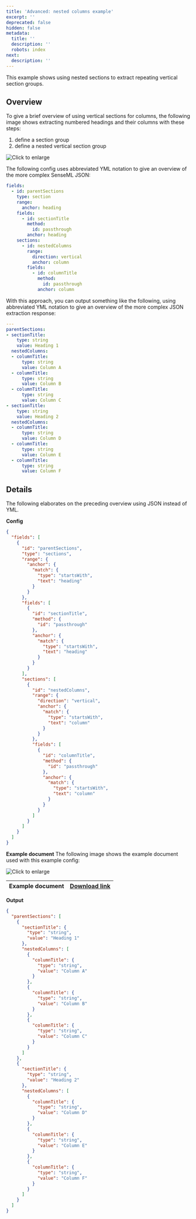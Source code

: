 ```yaml
---
title: 'Advanced: nested columns example'
excerpt: ''
deprecated: false
hidden: false
metadata:
  title: ''
  description: ''
  robots: index
next:
  description: ''
---
```

This example shows using nested sections to extract repeating vertical section groups.

Overview
-----

To give a brief overview of using vertical sections for columns, the following image shows extracting numbered headings and their columns with these steps:

1. define a section group
2. define a nested vertical section  group

![Click to enlarge](https://raw.githubusercontent.com/sensible-hq/sensible-docs/main/readme-sync/assets/v0/images/final/vertical_sections_col_sect.png)

The following config uses abbreviated YML notation to give an overview of the more complex SenseML JSON: 

```yml
fields:
  - id: parentSections
    type: section
    range:
      anchor: heading
    fields:
      - id: sectionTitle
        method:
          id: passthrough
        anchor: heading
    sections:
      - id: nestedColumns
        range:
          direction: vertical
          anchor: column
        fields:
          - id: columnTitle
            method:
              id: passthrough
            anchor: column

```

With this approach, you can output something like the following, using abbreviated YML notation to give an overview of the more complex JSON extraction response:

```yml
---
parentSections:
- sectionTitle:
    type: string
    value: Heading 1
  nestedColumns:
  - columnTitle:
      type: string
      value: Column A
  - columnTitle:
      type: string
      value: Column B
  - columnTitle:
      type: string
      value: Column C
- sectionTitle:
    type: string
    value: Heading 2
  nestedColumns:
  - columnTitle:
      type: string
      value: Column D
  - columnTitle:
      type: string
      value: Column E
  - columnTitle:
      type: string
      value: Column F

```

Details
----
The following elaborates on the preceding overview using JSON instead of YML.

**Config**

```json
{
  "fields": [
    {
      "id": "parentSections",
      "type": "sections",
      "range": {
        "anchor": {
          "match": {
            "type": "startsWith",
            "text": "heading"
          }
        }
      },
      "fields": [
        {
          "id": "sectionTitle",
          "method": {
            "id": "passthrough"
          },
          "anchor": {
            "match": {
              "type": "startsWith",
              "text": "heading"
            }
          }
        }
      ],
      "sections": [
        {
          "id": "nestedColumns",
          "range": {
            "direction": "vertical",
            "anchor": {
              "match": {
                "type": "startsWith",
                "text": "column"
              }
            }
          },
          "fields": [
            {
              "id": "columnTitle",
              "method": {
                "id": "passthrough"
              },
              "anchor": {
                "match": {
                  "type": "startsWith",
                  "text": "column"
                }
              }
            }
          ]
        }
      ]
    }
  ]
}
```

**Example document**
The following image shows the example document used with this example config:

![Click to enlarge](https://raw.githubusercontent.com/sensible-hq/sensible-docs/main/readme-sync/assets/v0/images/final/vertical_sections_col_sect_1.png)

| Example document | [Download link](https://raw.githubusercontent.com/sensible-hq/sensible-docs/main/readme-sync/assets/v0/pdfs/vertical_sections_col_section.pdf) |
| ----------- | ------------------------------------------------------------ |

**Output**

```json
{
  "parentSections": [
    {
      "sectionTitle": {
        "type": "string",
        "value": "Heading 1"
      },
      "nestedColumns": [
        {
          "columnTitle": {
            "type": "string",
            "value": "Column A"
          }
        },
        {
          "columnTitle": {
            "type": "string",
            "value": "Column B"
          }
        },
        {
          "columnTitle": {
            "type": "string",
            "value": "Column C"
          }
        }
      ]
    },
    {
      "sectionTitle": {
        "type": "string",
        "value": "Heading 2"
      },
      "nestedColumns": [
        {
          "columnTitle": {
            "type": "string",
            "value": "Column D"
          }
        },
        {
          "columnTitle": {
            "type": "string",
            "value": "Column E"
          }
        },
        {
          "columnTitle": {
            "type": "string",
            "value": "Column F"
          }
        }
      ]
    }
  ]
}
```